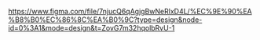 https://www.figma.com/file/7njucQ6qAgjgBwNeRlxD4L/%EC%9E%90%EA%B8%B0%EC%86%8C%EA%B0%9C?type=design&node-id=0%3A1&mode=design&t=ZovG7m32hqolbRvU-1
